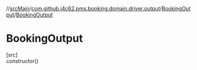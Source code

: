 //[srcMain](../../../index.md)/[com.github.j4c62.pms.booking.domain.driver.output](../index.md)/[BookingOutput](index.md)/[BookingOutput](-booking-output.md)

# BookingOutput

[src]\
constructor()